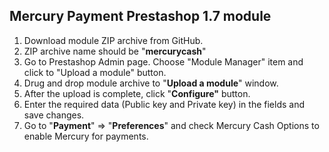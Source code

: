 ##  Mercury Payment Prestashop 1.7 module

1.  Download module ZIP archive from GitHub.
2.  ZIP archive name should be "**mercurycash**"
3.  Go to Prestashop Admin page. Choose "Module Manager" item and click to "Upload a module" button.
4.  Drug and drop module archive to "**Upload a module**" window.
5.  After the upload is complete, click "**Configure"** button.
6.  Enter the required data (Public key and Private key) in the fields and save changes.
7.  Go to "**Payment**" => "**Preferences**" and check Mercury Cash Options to enable Mercury for payments.